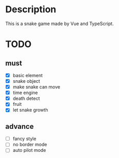 # Description

This is a snake game made by Vue and TypeScript.

# TODO

## must

- [x] basic element
- [x] snake object
- [x] make snake can move
- [x] time engine
- [x] death detect
- [x] fruit
- [x] let snake growth

## advance

- [ ] fancy style
- [ ] no border mode
- [ ] auto pilot mode
